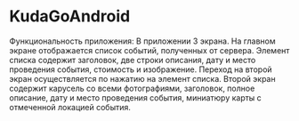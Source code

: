 # KudaGoAndroid
Функциональность приложения:
В приложении 3 экрана.
На главном экране отображается список событий, полученных от сервера.
Элемент списка содержит заголовок, две строки описания, дату и место проведения события, стоимость и изображение.
Переход на второй экран осуществляется по нажатию на элемент списка.
Второй экран содержит карусель со всеми фотографиями, заголовок, полное описание, дату и место проведения события, миниатюру карты с отмеченной локацией события.
